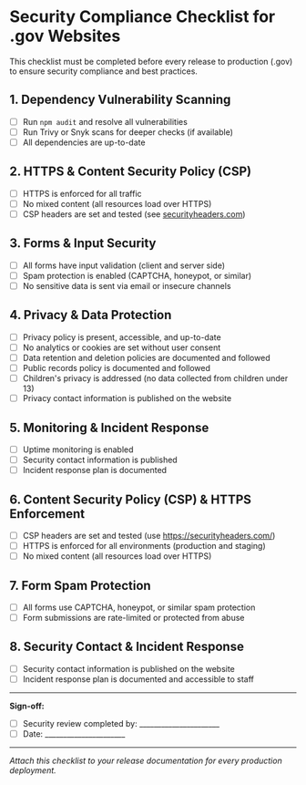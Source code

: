 # Security Compliance Checklist for .gov Websites

This checklist must be completed before every release to production (.gov) to ensure security compliance and best practices.

## 1. Dependency Vulnerability Scanning
- [ ] Run `npm audit` and resolve all vulnerabilities
- [ ] Run Trivy or Snyk scans for deeper checks (if available)
- [ ] All dependencies are up-to-date

## 2. HTTPS & Content Security Policy (CSP)
- [ ] HTTPS is enforced for all traffic
- [ ] No mixed content (all resources load over HTTPS)
- [ ] CSP headers are set and tested (see [securityheaders.com](https://securityheaders.com/))

## 3. Forms & Input Security
- [ ] All forms have input validation (client and server side)
- [ ] Spam protection is enabled (CAPTCHA, honeypot, or similar)
- [ ] No sensitive data is sent via email or insecure channels

## 4. Privacy & Data Protection
- [ ] Privacy policy is present, accessible, and up-to-date
- [ ] No analytics or cookies are set without user consent
- [ ] Data retention and deletion policies are documented and followed
- [ ] Public records policy is documented and followed
- [ ] Children's privacy is addressed (no data collected from children under 13)
- [ ] Privacy contact information is published on the website

## 5. Monitoring & Incident Response
- [ ] Uptime monitoring is enabled
- [ ] Security contact information is published
- [ ] Incident response plan is documented

## 6. Content Security Policy (CSP) & HTTPS Enforcement
- [ ] CSP headers are set and tested (use https://securityheaders.com/)
- [ ] HTTPS is enforced for all environments (production and staging)
- [ ] No mixed content (all resources load over HTTPS)

## 7. Form Spam Protection
- [ ] All forms use CAPTCHA, honeypot, or similar spam protection
- [ ] Form submissions are rate-limited or protected from abuse

## 8. Security Contact & Incident Response
- [ ] Security contact information is published on the website
- [ ] Incident response plan is documented and accessible to staff

---

**Sign-off:**
- [ ] Security review completed by: ______________________
- [ ] Date: ______________________

---

*Attach this checklist to your release documentation for every production deployment.*

